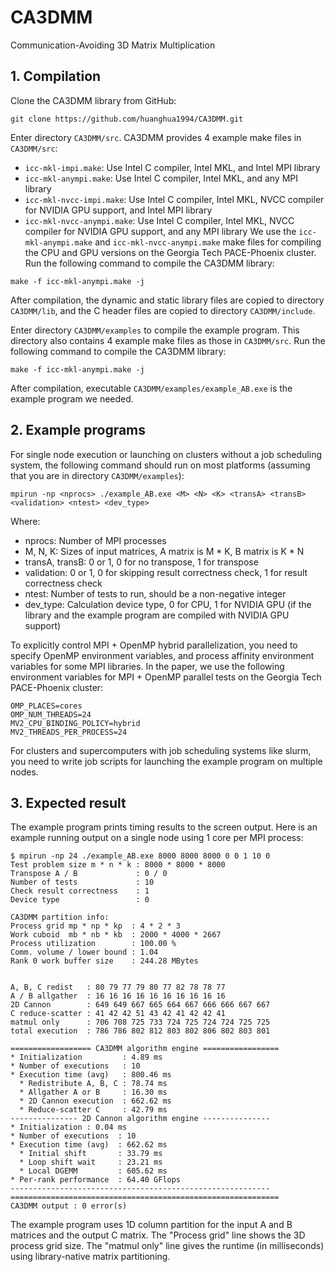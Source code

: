 # CA3DMM
Communication-Avoiding 3D Matrix Multiplication

## 1. Compilation

Clone the CA3DMM library from GitHub:
```shell
git clone https://github.com/huanghua1994/CA3DMM.git
```

Enter directory `CA3DMM/src`. CA3DMM provides 4 example make files in `CA3DMM/src`:
- `icc-mkl-impi.make`: Use Intel C compiler, Intel MKL, and Intel MPI library
- `icc-mkl-anympi.make`: Use Intel C compiler, Intel MKL, and any MPI library
- `icc-mkl-nvcc-impi.make`: Use Intel C compiler, Intel MKL, NVCC compiler for NVIDIA GPU support, and Intel MPI library
- `icc-mkl-nvcc-anympi.make`: Use Intel C compiler, Intel MKL, NVCC compiler for NVIDIA GPU support, and any MPI library
We use the `icc-mkl-anympi.make` and `icc-mkl-nvcc-anympi.make` make files for compiling the CPU and GPU versions on the Georgia Tech PACE-Phoenix cluster. Run the following command to compile the CA3DMM library:
```shell
make -f icc-mkl-anympi.make -j
```
After compilation, the dynamic and static library files are copied to directory `CA3DMM/lib`, and the C header files are copied to directory `CA3DMM/include`.

Enter directory `CA3DMM/examples` to compile the example program. This directory also contains 4 example make files as those in `CA3DMM/src`. Run the following command to compile the CA3DMM library:
```shell
make -f icc-mkl-anympi.make -j
```
After compilation, executable `CA3DMM/examples/example_AB.exe` is the example program we needed.


## 2. Example programs

For single node execution or launching on clusters without a job scheduling system, the following command should run on most platforms (assuming that you are in directory `CA3DMM/examples`):
```shell
mpirun -np <nprocs> ./example_AB.exe <M> <N> <K> <transA> <transB> <validation> <ntest> <dev_type>
```
Where:
* nprocs: Number of MPI processes
* M, N, K: Sizes of input matrices, A matrix is M * K, B matrix is K * N
* transA, transB: 0 or 1, 0 for no transpose, 1 for transpose
* validation: 0 or 1, 0 for skipping result correctness check, 1 for result correctness check
* ntest: Number of tests to run, should be a non-negative integer
* dev\_type: Calculation device type, 0 for CPU, 1 for NVIDIA GPU (if the library and the example program are compiled with NVIDIA GPU support)

To explicitly control MPI + OpenMP hybrid parallelization, you need to specify OpenMP environment variables, and process affinity environment variables for some MPI libraries. In the paper, we use the following environment variables for MPI + OpenMP parallel tests on the Georgia Tech PACE-Phoenix cluster:
```shell
OMP_PLACES=cores
OMP_NUM_THREADS=24
MV2_CPU_BINDING_POLICY=hybrid
MV2_THREADS_PER_PROCESS=24
```

For clusters and supercomputers with job scheduling systems like slurm, you need to write job scripts for launching the example program on multiple nodes.


## 3. Expected result

The example program prints timing results to the screen output. Here is an example running output on a single node using 1 core per MPI process:
```text
$ mpirun -np 24 ./example_AB.exe 8000 8000 8000 0 0 1 10 0
Test problem size m * n * k : 8000 * 8000 * 8000
Transpose A / B             : 0 / 0
Number of tests             : 10
Check result correctness    : 1
Device type                 : 0

CA3DMM partition info:
Process grid mp * np * kp  : 4 * 2 * 3
Work cuboid  mb * nb * kb  : 2000 * 4000 * 2667
Process utilization        : 100.00 %
Comm. volume / lower bound : 1.04
Rank 0 work buffer size    : 244.28 MBytes


A, B, C redist   : 80 79 77 79 80 77 82 78 78 77
A / B allgather  : 16 16 16 16 16 16 16 16 16 16
2D Cannon        : 649 649 667 665 664 667 666 666 667 667
C reduce-scatter : 41 42 42 51 43 42 41 42 42 41
matmul only      : 706 708 725 733 724 725 724 724 725 725
total execution  : 786 786 802 812 803 802 806 802 803 801

================== CA3DMM algorithm engine =================
* Initialization         : 4.89 ms
* Number of executions   : 10
* Execution time (avg)   : 800.46 ms
  * Redistribute A, B, C : 78.74 ms
  * Allgather A or B     : 16.30 ms
  * 2D Cannon execution  : 662.62 ms
  * Reduce-scatter C     : 42.79 ms
--------------- 2D Cannon algorithm engine ---------------
* Initialization : 0.04 ms
* Number of executions  : 10
* Execution time (avg)  : 662.62 ms
  * Initial shift       : 33.79 ms
  * Loop shift wait     : 23.21 ms
  * Local DGEMM         : 605.62 ms
* Per-rank performance  : 64.40 GFlops
----------------------------------------------------------
============================================================
CA3DMM output : 0 error(s)
```

The example program uses 1D column partition for the input A and B matrices and the output C matrix. The "Process grid" line shows the 3D process grid size. The "matmul only" line gives the runtime (in milliseconds) using library-native matrix partitioning.
